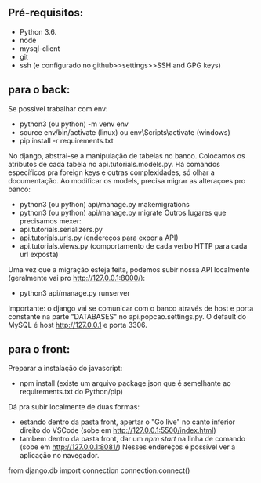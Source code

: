 ## Pré-requisitos:
* Python 3.6.
* node
* mysql-client
* git
* ssh (e configurado no github>>settings>>SSH and GPG keys) 


## para o back:
Se possivel trabalhar com env:
* python3 (ou python) -m venv env
* source env/bin/activate (linux) ou env\Scripts\activate (windows)
* pip install -r requirements.txt

No django, abstrai-se a manipulação de tabelas no banco. Colocamos os atributos de cada tabela no api.tutorials.models.py. Há comandos específicos pra foreign keys e outras complexidades, só olhar a documentação. Ao modificar os models, precisa migrar as alteraçoes pro banco:
* python3 (ou python) api/manage.py makemigrations
* python3 (ou python) api/manage.py migrate
Outros lugares que precisamos mexer:
* api.tutorials.serializers.py
* api.tutorials.urls.py (endereços para expor a API)
* api.tutorials.views.py (comportamento de cada verbo HTTP para cada url exposta)

Uma vez que a migração esteja feita, podemos subir nossa API localmente (geralmente vai pro http://127.0.0.1:8000/):
* python3 api/manage.py runserver

Importante: o django vai se comunicar com o banco através de host e porta constante na parte "DATABASES" no api.popcao.settings.py. O default do MySQL é host http://127.0.0.1 e porta 3306.


## para o front:
Preparar a instalação do javascript:
* npm install (existe um arquivo package.json que é semelhante ao requirements.txt do Python/pip)

Dá pra subir localmente de duas formas:
* estando dentro da pasta front, apertar o "Go live" no canto inferior direito do VSCode (sobe em http://127.0.0.1:5500/index.html)
* tambem dentro da pasta front, dar um _npm start_ na linha de comando (sobe em http://127.0.0.1:8081/)
Nesses endereços é possível ver a aplicação no navegador.

from django.db import connection
connection.connect()